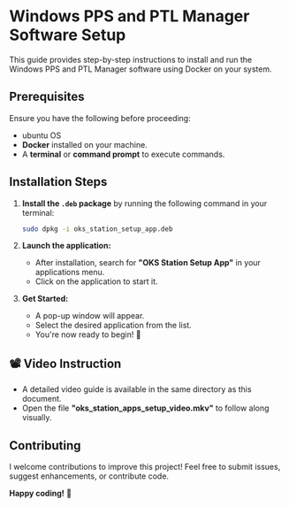 # Windows PPS and PTL Manager Software Setup

This guide provides step-by-step instructions to install and run the Windows PPS and PTL Manager software using Docker on your system.

## Prerequisites  
Ensure you have the following before proceeding:
- ubuntu OS
- **Docker** installed on your machine.  
- A **terminal** or **command prompt** to execute commands.  

## Installation Steps  

1. **Install the `.deb` package** by running the following command in your terminal:  
   ```bash
   sudo dpkg -i oks_station_setup_app.deb
   ```  

2. **Launch the application:**  
   - After installation, search for **"OKS Station Setup App"** in your applications menu.  
   - Click on the application to start it.  

3. **Get Started:**  
   - A pop-up window will appear.  
   - Select the desired application from the list.  
   - You're now ready to begin! 🚀

## 📽 Video Instruction  
- A detailed video guide is available in the same directory as this document.  
- Open the file **"oks_station_apps_setup_video.mkv"** to follow along visually.  

## Contributing  
I welcome contributions to improve this project! Feel free to submit issues, suggest enhancements, or contribute code.  

**Happy coding!** 🎉

